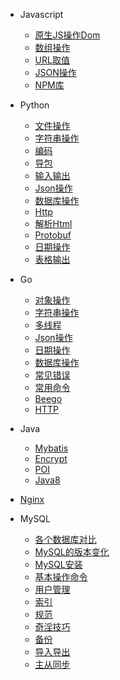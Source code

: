 <!-- * 区块链
    * [区块链常见问题](/blockchain/区块链常见问题.md)
    * [区块链知识图谱](/blockchain/区块链知识图谱.md)
    * [区块链站点导航](/blockchain/区块链站点导航.md)
    * [Solidity语法](/blockchain/solidity.md)
    * [区块链学习指南](/blockchain/区块链学习指南.md) -->

* Javascript
    * [原生JS操作Dom](/js/dom.md)
    * [数组操作](/js/array.md)
    * [URL取值](/js/url.md)
    * [JSON操作](/js/json.md)
    * [NPM库](/js/npm.md)

* Python
    * [文件操作](/python/file.md)
    * [字符串操作](/python/string.md)
    * [编码](/python/coding.md)
    * [导包](/python/import.md)
    * [输入输出](/python/input_output.md)
    * [Json操作](/python/json.md)
    * [数据库操作](/python/datebase.md)
    * [Http](/python/requests.md)
    * [解析Html](/python/soup.md)
    * [Protobuf](/python/protobuf.md)
    * [日期操作](/python/date.md)
    * [表格输出](/python/table.md)

* Go
    * [对象操作](/go/object.md)
    * [字符串操作](/go/string.md)
    * [多线程](/go/thread.md)
    * [Json操作](/go/json.md)
    * [日期操作](/go/date.md)
    * [数据库操作](/go/database.md)
    * [常见错误](/go/exception.md)
    * [常用命令](/go/command_line.md)
    * [Beego](/go/beego.md)
    * [HTTP](/go/http.md)

* Java
    * [Mybatis](/java/mybatis.md)
    * [Encrypt](/java/encrypt.md)
    * [POI](/java/poi.md)
    * [Java8](/java/java8.md)


* [Nginx](/nginx.md)

* MySQL
    * [各个数据库对比](/mysql/compare.md)
    * [MySQL的版本变化]()
    * [MySQL安装]()
    * [基本操作命令]()
    * [用户管理]()
    * [索引]()
    * [规范]()
    * [奇淫技巧]()
    * [备份]()
    * [导入导出]()
    * [主从同步]()

